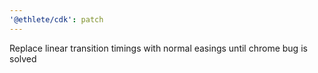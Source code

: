 ```yaml
---
'@ethlete/cdk': patch
---
```


Replace linear transition timings with normal easings until chrome bug is solved
